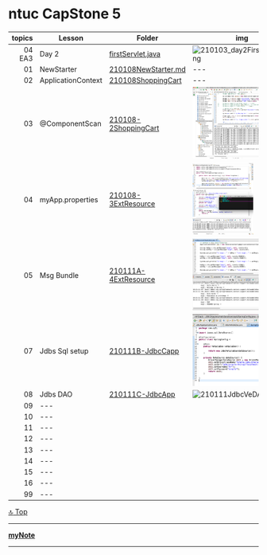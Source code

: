 ntuc CapStone 5
===
[top]: topOfThePage

| topics | Lesson | Folder | img |
| ---: | --- | --- | --- |
|  04 EA3 | Day 2 | [ firstServlet.java ](/mDjavaEE/EA3/EA1-WEB1/src/java/com/ubs/firstServlet.java) | <img src="img/210103_day2FirstServlet.png" alt="210103_day2FirstServlet.png" height="144"> |
| 01 | NewStarter | [ 210108NewStarter.md ](/210108NewStarter.md) | --- |
| 02 | ApplicationContext | [ 210108ShoppingCart ](/210108ShoppingCart)  | --- |
| 03 | @ComponentScan | [ 210108-2ShoppingCart ](/210108-2ShoppingCart) | <img src="210108-2ShoppingCart/210108Console.png" alt="210108Console.png" height="144"> |
| 04 | myApp.properties | [ 210108-3ExtResource ](/210108-3ExtResource) | <img src="210108-3ExtResource/210108CP5.png" alt="210108CP5.png" height="144">  |
| 05 | Msg Bundle | [ 210111A-4ExtResource ](/210111A-4ExtResource) | <img src="210111A-4ExtResource/210111MsgBundle.png" alt="210111MsgBundle.png" height="144"> |
| 07 | Jdbs Sql setup | [ 210111B-JdbcCapp ](/210111B-JdbcCapp) | <img src="210111B-JdbcCapp/210111JdbcConfig.png" alt="210111JdbcConfig.png" height="144"> |
| 08 | Jdbs DAO | [ 210111C-JdbcApp ](/210111C-JdbcApp) | <img src="10111C-JdbcApp/210111JdbcVeDAO.png" alt="210111JdbcVeDAO.png" height="144"> |
| 09 | --- | [ ](/) | <img src="" alt="" height="144"> |
| 10 | --- | [ ](/) | <img src="" alt="" height="144"> |
| 11 | --- | [ ](/) | <img src="" alt="" height="144"> |
| 12 | --- | [ ](/) | <img src="" alt="" height="144"> |
| 13 | --- | [ ](/) | <img src="" alt="" height="144"> |
| 14 | --- | [ ](/) | <img src="" alt="" height="144"> |
| 15 | --- | [ ](/) | <img src="" alt="" height="144"> |
| 16 | --- | [ ](/) | <img src="" alt="" height="144"> |
| 99 | --- | [ ](/) | <img src="" alt="" height="144"> |

[:top: Top](#top)

---
[**myNote**](mynote.md)

---
